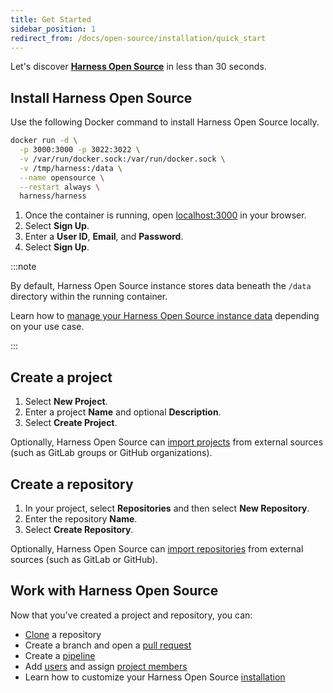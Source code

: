```yaml
---
title: Get Started
sidebar_position: 1
redirect_from: /docs/open-source/installation/quick_start
---
```


Let's discover **[Harness Open Source](/docs/open-source)** in less than 30 seconds.

<!--
## Pre-Compiled Binaries

We provide precompiled binaries for most official Harness Open Source components. Check out the download section for a list of all available versions. _Note that the binary distribution is the recommended installation method._
-->

## Install Harness Open Source

Use the following Docker command to install Harness Open Source locally.

```sh {} showLineNumbers
docker run -d \
  -p 3000:3000 -p 3022:3022 \
  -v /var/run/docker.sock:/var/run/docker.sock \
  -v /tmp/harness:/data \
  --name opensource \
  --restart always \
  harness/harness
```

1. Once the container is running, open [localhost:3000](http://localhost:3000) in your browser.
2. Select **Sign Up**.
3. Enter a **User ID**, **Email**, and **Password**.
4. Select **Sign Up**.

:::note

By default, Harness Open Source instance stores data beneath the `/data` directory within the running container.

Learn how to [manage your Harness Open Source instance data](../installation/data.md) depending on your use case.

:::

## Create a project

1. Select **New Project**.
2. Enter a project **Name** and optional **Description**.
3. Select **Create Project**.

Optionally, Harness Open Source can [import projects](../administration/project-management.md#import-a-project) from external sources (such as GitLab groups or GitHub organizations).

## Create a repository

1. In your project, select **Repositories** and then select **New Repository**.
2. Enter the repository **Name**.
3. Select **Create Repository**.

Optionally, Harness Open Source can [import repositories](../repositories/overview.md#import-a-repository) from external sources (such as GitLab or GitHub).

## Work with Harness Open Source

Now that you've created a project and repository, you can:

- [Clone](/docs/open-source/repositories/cloning) a repository
- Create a branch and open a [pull request](/docs/open-source/repositories/pull-requests)
- Create a [pipeline](/docs/open-source/pipelines/overview)
- Add [users](/docs/open-source/administration/user-management) and assign [project members](/docs/open-source/administration/project-management)
- Learn how to customize your Harness Open Source [installation](/docs/open-source/installation/quick-start)
